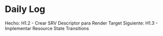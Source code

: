﻿# Daily Log

Hecho: H1.2 - Crear SRV Descriptor para Render Target
Siguiente: H1.3 - Implementar Resource State Transitions



